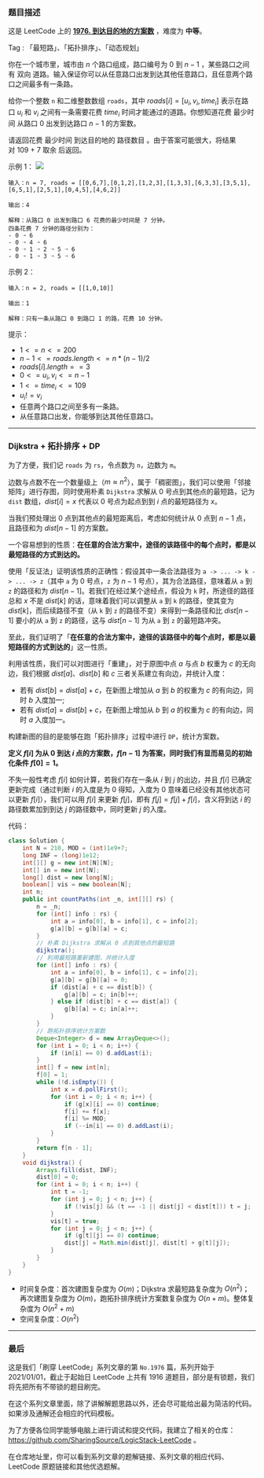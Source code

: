 ### 题目描述

这是 LeetCode 上的 **[1976. 到达目的地的方案数](https://leetcode.cn/problems/number-of-ways-to-arrive-at-destination/solution/by-ac_oier-4ule/)** ，难度为 **中等**。

Tag : 「最短路」、「拓扑排序」、「动态规划」



你在一个城市里，城市由 $n$ 个路口组成，路口编号为 $0$ 到 $n - 1$ ，某些路口之间有 双向 道路。输入保证你可以从任意路口出发到达其他任意路口，且任意两个路口之间最多有一条路。

给你一个整数 `n` 和二维整数数组 `roads`，其中 $roads[i] = [u_i, v_i, time_i]$ 表示在路口 $u_i$ 和 $v_i$ 之间有一条需要花费 $time_i$ 时间才能通过的道路。你想知道花费 最少时间 从路口 $0$ 出发到达路口 $n - 1$ 的方案数。

请返回花费 最少时间 到达目的地的 路径数目 。由于答案可能很大，将结果对 109 + 7 取余 后返回。

示例 1：
![](https://assets.leetcode.com/uploads/2021/07/17/graph2.png)
```
输入：n = 7, roads = [[0,6,7],[0,1,2],[1,2,3],[1,3,3],[6,3,3],[3,5,1],[6,5,1],[2,5,1],[0,4,5],[4,6,2]]

输出：4

解释：从路口 0 出发到路口 6 花费的最少时间是 7 分钟。
四条花费 7 分钟的路径分别为：
- 0 ➝ 6
- 0 ➝ 4 ➝ 6
- 0 ➝ 1 ➝ 2 ➝ 5 ➝ 6
- 0 ➝ 1 ➝ 3 ➝ 5 ➝ 6
```
示例 2：
```
输入：n = 2, roads = [[1,0,10]]

输出：1

解释：只有一条从路口 0 到路口 1 的路，花费 10 分钟。
```

提示：
* $1 <= n <= 200$
* $n - 1 <= roads.length <= n * (n - 1) / 2$
* $roads[i].length == 3$
* $0 <= u_i, v_i <= n - 1$
* $1 <= time_i <= 109$
* $u_i != v_i$
* 任意两个路口之间至多有一条路。
* 从任意路口出发，你能够到达其他任意路口。

---

### Dijkstra + 拓扑排序 + DP

为了方便，我们记 `roads` 为 `rs`，令点数为 `n`，边数为 `m`。

边数与点数不在一个数量级上（$m \approx n^2$），属于「稠密图」，我们可以使用「邻接矩阵」进行存图，同时使用朴素 `Dijkstra` 求解从 $0$ 号点到其他点的最短路，记为 `dist` 数组，$dist[i] = x$ 代表以 $0$ 号点为起点到到 $i$ 点的最短路径为 $x$。

当我们预处理出 $0$ 点到其他点的最短距离后，考虑如何统计从 $0$ 点到 $n - 1$ 点，且路径和为 $dist[n - 1]$ 的方案数。

一个容易想到的性质：**在任意的合法方案中，途径的该路径中的每个点时，都是以最短路径的方式到达的。**

使用「反证法」证明该性质的正确性：假设其中一条合法路径为 `a -> ... -> k -> ... -> z`（其中 `a` 为 $0$ 号点，`z` 为 $n - 1$ 号点），其为合法路径，意味着从 `a` 到 `z` 的路径和为 $dist[n - 1]$。若我们在经过某个途经点，假设为 `k` 时，所途径的路径总和 $x$ 不是 $dist[k]$ 的话，意味着我们可以调整从 `a` 到 `k` 的路径，使其变为 $dist[k]$，而后续路径不变（从 `k` 到 `z` 的路径不变）来得到一条路径和比 $dist[n - 1]$ 要小的从 `a` 到 `z` 的路径，这与 $dist[n - 1]$ 为从 `a` 到 `z` 的最短路冲突。

至此，我们证明了「**在任意的合法方案中，途径的该路径中的每个点时，都是以最短路径的方式到达的**」这一性质。

利用该性质，我们可以对图进行「重建」，对于原图中点 $a$ 与点 $b$ 权重为 $c$ 的无向边，我们根据 $dist[a]$、$dist[b]$ 和 $c$ 三者关系建立有向边，并统计入度：

* 若有 $dist[b] = dist[a] + c$，在新图上增加从 $a$ 到 $b$ 的权重为 $c$ 的有向边，同时 $b$ 入度加一;
* 若有 $dist[a] = dist[b] + c$，在新图上增加从 $b$ 到 $a$ 的权重为 $c$ 的有向边，同时 $a$ 入度加一。

构建新图的目的是能够在跑「拓扑排序」过程中进行 `DP`，统计方案数。

**定义 $f[i]$ 为从 $0$ 到达 $i$ 点的方案数，$f[n - 1]$ 为答案，同时我们有显而易见的初始化条件 $f[0] = 1$。**

不失一般性考虑 $f[i]$ 如何计算，若我们存在一条从 $i$ 到 $j$ 的出边，并且 $f[i]$ 已确定更新完成（通过判断 $i$ 的入度是为 $0$ 得知，入度为 $0$ 意味着已经没有其他状态可以更新 $f[i]$），我们可以用 $f[i]$ 来更新 $f[j]$，即有 $f[j] = f[j] + f[i]$，含义将到达 $i$ 的路径数累加到到达 $j$ 的路径数中，同时更新 $j$ 的入度。

代码：
```java
class Solution {
    int N = 210, MOD = (int)1e9+7;
    long INF = (long)1e12;
    int[][] g = new int[N][N];
    int[] in = new int[N];
    long[] dist = new long[N];
    boolean[] vis = new boolean[N];
    int n;
    public int countPaths(int _n, int[][] rs) {
        n = _n;
        for (int[] info : rs) {
            int a = info[0], b = info[1], c = info[2];
            g[a][b] = g[b][a] = c;
        }
        // 朴素 Dijkstra 求解从 0 点到其他点的最短路
        dijkstra();
        // 利用最短路重新建图，并统计入度
        for (int[] info : rs) {
            int a = info[0], b = info[1], c = info[2];
            g[a][b] = g[b][a] = 0;
            if (dist[a] + c == dist[b]) {
                g[a][b] = c; in[b]++;
            } else if (dist[b] + c == dist[a]) {
                g[b][a] = c; in[a]++;
            }
        }
        // 跑拓扑排序统计方案数
        Deque<Integer> d = new ArrayDeque<>();
        for (int i = 0; i < n; i++) {
            if (in[i] == 0) d.addLast(i);
        }
        int[] f = new int[n];
        f[0] = 1;
        while (!d.isEmpty()) {
            int x = d.pollFirst();
            for (int i = 0; i < n; i++) {
                if (g[x][i] == 0) continue;
                f[i] += f[x];
                f[i] %= MOD;
                if (--in[i] == 0) d.addLast(i);
            }
        }
        return f[n - 1];
    }
    void dijkstra() {
        Arrays.fill(dist, INF);
        dist[0] = 0;
        for (int i = 0; i < n; i++) {
            int t = -1;
            for (int j = 0; j < n; j++) {
                if (!vis[j] && (t == -1 || dist[j] < dist[t])) t = j;
            }
            vis[t] = true;
            for (int j = 0; j < n; j++) {
                if (g[t][j] == 0) continue;
                dist[j] = Math.min(dist[j], dist[t] + g[t][j]);
            }
        }
    }
}
```
* 时间复杂度：首次建图复杂度为 $O(m)$；Dijkstra 求最短路复杂度为 $O(n^2)$；再次建图复杂度为 $O(m)$，跑拓扑排序统计方案数复杂度为 $O(n + m)$。整体复杂度为 $O(n^2 + m)$
* 空间复杂度：$O(n^2)$

---

### 最后

这是我们「刷穿 LeetCode」系列文章的第 `No.1976` 篇，系列开始于 2021/01/01，截止于起始日 LeetCode 上共有 1916 道题目，部分是有锁题，我们将先把所有不带锁的题目刷完。

在这个系列文章里面，除了讲解解题思路以外，还会尽可能给出最为简洁的代码。如果涉及通解还会相应的代码模板。

为了方便各位同学能够电脑上进行调试和提交代码，我建立了相关的仓库：https://github.com/SharingSource/LogicStack-LeetCode 。

在仓库地址里，你可以看到系列文章的题解链接、系列文章的相应代码、LeetCode 原题链接和其他优选题解。

